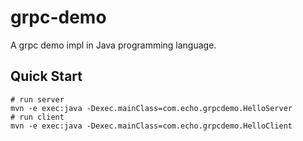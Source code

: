 grpc-demo
====
A grpc demo impl in Java programming language.
## Quick Start
```
# run server
mvn -e exec:java -Dexec.mainClass=com.echo.grpcdemo.HelloServer
# run client
mvn -e exec:java -Dexec.mainClass=com.echo.grpcdemo.HelloClient
```
